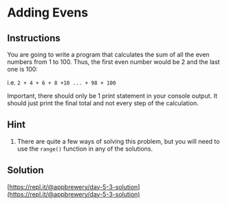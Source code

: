 # Adding Evens

## Instructions

You are going to write a program that calculates the sum of all the even numbers from 1 to 100. Thus, the first even number would be 2 and the last one is 100:

i.e. `2 + 4 + 6 + 8 +10 ... + 98 + 100`

Important, there should only be 1 print statement in your console output. It should just print the final total and not every step of the calculation.

## Hint

1. There are quite a few ways of solving this problem, but you will need to use the `range()` function in any of the solutions.

## Solution

[https://repl.it/@appbrewery/day-5-3-solution](https://repl.it/@appbrewery/day-5-3-solution)

